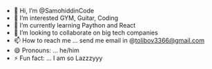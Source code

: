 - 👋 Hi, I’m @SamohiddinCode
- 👀 I’m interested GYM, Guitar, Coding
- 🌱 I’m currently learning Paython and React
- 💞️ I’m looking to collaborate on big tech companies
- 📫 How to reach me ... send me email in @tolibov3366@gmail.com
- 😄 Pronouns: ... he/him
- ⚡ Fun fact: ... I am so Lazzzyyy

<!---
SamohiddinCode/SamohiddinCode is a ✨ special ✨ repository because its `README.md` (this file) appears on your GitHub profile.
You can click the Preview link to take a look at your changes.
--->
